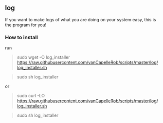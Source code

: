 ## log
If you want to make logs of what you are doing on your system easy, this is
the program for you!

### How to install
run
> sudo wget -O log_installer https://raw.githubusercontent.com/vanCapelleRob/scripts/master/log/log_installer.sh

> sudo sh log_installer

or

> sudo curl -LO https://raw.githubusercontent.com/vanCapelleRob/scripts/master/log/log_installer.sh

> sudo sh log_installer
